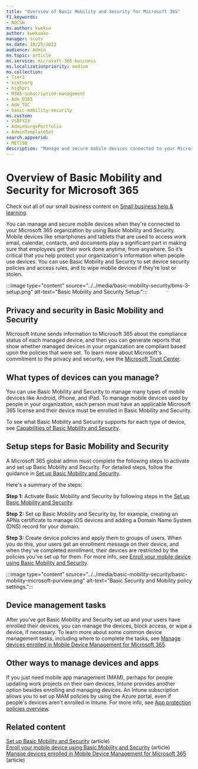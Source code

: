 ```yaml
---
title: "Overview of Basic Mobility and Security for Microsoft 365"
f1.keywords:
- NOCSH
ms.author: kwekua
author: kwekuako
manager: scotv
ms.date: 10/25/2023
audience: Admin
ms.topic: article
ms.service: microsoft-365-business
ms.localizationpriority: medium
ms.collection: 
- Tier3
- scotvorg
- highpri
- M365-subscription-management
- Adm_O365
- Adm_TOC
- basic-mobility-security
ms.custom:
- VSBFY23
- AdminSurgePortfolio
- AdminTemplateSet
search.appverid:
- MET150
description: "Manage and secure mobile devices connected to your Microsoft 365 organization by setting up and using Basic Mobility and Security."
---
```


# Overview of Basic Mobility and Security for Microsoft 365

Check out all of our small business content on [Small business help & learning](https://go.microsoft.com/fwlink/?linkid=2224585).

You can manage and secure mobile devices when they're connected to your Microsoft 365 organization by using Basic Mobility and Security. Mobile devices like smartphones and tablets that are used to access work email, calendar, contacts, and documents play a significant part in making sure that employees get their work done anytime, from anywhere. So it’s critical that you help protect your organization's information when people use devices. You can use Basic Mobility and Security to set device security policies and access rules, and to wipe mobile devices if they’re lost or stolen.

:::image type="content" source="../../media/basic-mobility-security/bms-3-setup.png" alt-text="Basic Mobility and Security Setup.":::

## Privacy and security in Basic Mobility and Security

Microsoft Intune sends information to Microsoft 365 about the compliance status of each managed device, and then you can generate reports that show whether managed devices in your organization are compliant based upon the policies that were set. To learn more about Microsoft's commitment to the privacy and security, see the [Microsoft Trust Center](https://www.microsoft.com/trust-center).

## What types of devices can you manage?

You can use Basic Mobility and Security to manage many types of mobile devices like Android, iPhone, and iPad. To manage mobile devices used by people in your organization, each person must have an applicable Microsoft 365 license and their device must be enrolled in Basic Mobility and Security.

To see what Basic Mobility and Security supports for each type of device, see [Capabilities of Basic Mobility and Security](capabilities.md).

## Setup steps for Basic Mobility and Security

A Microsoft 365 global admin must complete the following steps to activate and set up Basic Mobility and Security. For detailed steps, follow the guidance in [Set up Basic Mobility and Security](set-up.md). 

Here's a summary of the steps:

**Step 1:** Activate Basic Mobility and Security by following steps in the [Set up Basic Mobility and Security](set-up.md).

**Step 2:** Set up Basic Mobility and Security by, for example, creating an APNs certificate to manage iOS devices and adding a Domain Name System (DNS) record for your domain.

**Step 3:** Create device policies and apply them to groups of users. When you do this, your users get an enrollment message on their device, and when they've completed enrollment, their devices are restricted by the policies you've set up for them. For more info, see [Enroll your mobile device using Basic Mobility and Security](enroll-your-mobile-device.md).

:::image type="content" source="../../media/basic-mobility-security/basic-mobility-microsoft-purview.png" alt-text="Basic Security and Mobility policy settings.":::

## Device management tasks

After you've got Basic Mobility and Security set up and your users have enrolled their devices, you can manage the devices, block access, or wipe a device, if necessary. To learn more about some common device management tasks, including where to complete the tasks, see [Manage devices enrolled in Mobile Device Management for Microsoft 365](manage-enrolled-devices.md).

## Other ways to manage devices and apps

If you just need mobile app management (MAM), perhaps for people updating work projects on their own devices, Intune provides another option besides enrolling and managing devices. An Intune subscription allows you to set up MAM policies by using the Azure portal, even if people's devices aren't enrolled in Intune. For more info, see [App protection policies overview](/mem/intune/apps/app-protection-policy).

## Related content

[Set up Basic Mobility and Security](set-up.md) (article)\
[Enroll your mobile device using Basic Mobility and Security](enroll-your-mobile-device.md) (article)\
[Manage devices enrolled in Mobile Device Management for Microsoft 365](manage-enrolled-devices.md) (article)
